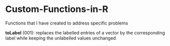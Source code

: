 # Custom-Functions-in-R

Functions that I have created to address specific problems

<b>toLabel</b> (001): replaces the labelled entries of a vector by the corresponding label while keeping the unlabelled values unchanged
